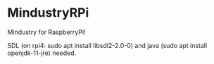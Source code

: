 # MindustryRPi
Mindustry for RaspberryPi!

SDL (on rpi4: sudo apt install libsdl2-2.0-0) and java (sudo apt install openjdk-11-jre) needed.
